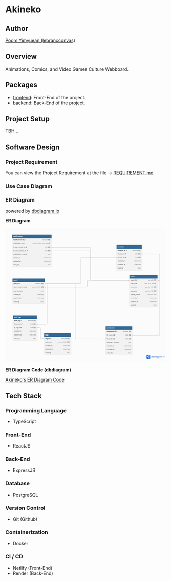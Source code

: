 # Akineko

## Author

[Poom Yimyuean (lebrancconvas)](https://github.com/lebrancconvas)

## Overview

Animations, Comics, and Video Games Culture Webboard.

## Packages

- [frontend](https://github.com/lebrancconvas/Akineko/tree/master/frontend): Front-End of the project.
- [backend](https://github.com/lebrancconvas/Akineko/tree/master/backend): Back-End of the project.

## Project Setup

TBH...

## Software Design

### Project Requirement

You can view the Project Requirement at the file -> [REQUIREMENT.md](https://github.com/lebrancconvas/Akineko/blob/master/backend/docs/REQUIREMENT.md)

### Use Case Diagram

### ER Diagram

powered by [dbdiagram.io](https://dbdiagram.io/)

**ER Diagram**

![Akineko's ER Diagram](docs/diagram/Akineko-ER.png)

**ER Diagram Code (dbdiagram)**

[Akineko's ER Diagram Code](https://github.com/lebrancconvas/Akineko/blob/master/backend/docs/code/Akineko-ER.dbdiagram)

## Tech Stack

### Programming Language

- TypeScript

### Front-End

- ReactJS

### Back-End

- ExpressJS

### Database

- PostgreSQL

### Version Control

- Git (Github)

### Containerization

- Docker

### CI / CD

- Netlify (Front-End)
- Render (Back-End)